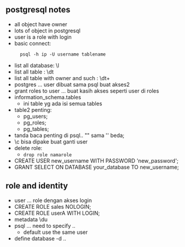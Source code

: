 ## postgresql notes
- all object have owner
- lots of object in postgresql
- user is a role with login
- basic connect:
  ```
    psql -h ip -U username tablename
  ```
- list all database: \l
- list all table : \dt
- list all table with owner and such : \dt+
- postgres ... user dibuat sama psql buat akses2
- grant roles to user ... buat kasih akses seperti user di roles
- information_schema.tables
  - ini table yg ada isi semua tables
- table2 penting:
  - pg_users;
  - pg_roles;
  - pg_tables;
- tanda baca penting di psql.. "" sama '' beda;
- \c bisa dipake buat ganti user
- delete role:
  - ``` drop role namarole ```
- CREATE USER new_username WITH PASSWORD 'new_password';
- GRANT SELECT ON DATABASE your_database TO new_username;

## role and identity
- user ... role dengan akses login
- CREATE ROLE sales NOLOGIN;
- CREATE ROLE userA WITH LOGIN;
- metadata \du
- psql ... need to specify ..
  - default use the same user
- define database -d .. 

